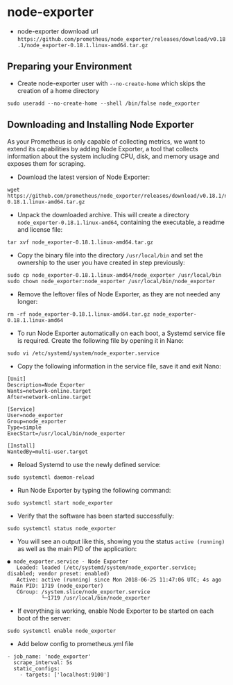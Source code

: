 # node-exporter
- node-exporter download url
` https://github.com/prometheus/node_exporter/releases/download/v0.18.1/node_exporter-0.18.1.linux-amd64.tar.gz `

## Preparing your Environment
- Create node-exporter user with `--no-create-home` which skips the creation of a home directory
```
sudo useradd --no-create-home --shell /bin/false node_exporter
```
## Downloading and Installing Node Exporter
As your Prometheus is only capable of collecting metrics, we want to extend its capabilities by adding Node Exporter, a tool that collects information about the system including CPU, disk, and memory usage and exposes them for scraping.

- Download the latest version of Node Exporter:
```
wget https://github.com/prometheus/node_exporter/releases/download/v0.18.1/node_exporter-0.18.1.linux-amd64.tar.gz
```
- Unpack the downloaded archive. This will create a directory `node_exporter-0.18.1.linux-amd64`, containing the executable, a readme and license file:
```
tar xvf node_exporter-0.18.1.linux-amd64.tar.gz
```
- Copy the binary file into the directory `/usr/local/bin` and set the ownership to the user you have created in step previously:
```
sudo cp node_exporter-0.18.1.linux-amd64/node_exporter /usr/local/bin
sudo chown node_exporter:node_exporter /usr/local/bin/node_exporter
```
- Remove the leftover files of Node Exporter, as they are not needed any longer:
```
rm -rf node_exporter-0.18.1.linux-amd64.tar.gz node_exporter-0.18.1.linux-amd64
```
- To run Node Exporter automatically on each boot, a Systemd service file is required. Create the following file by opening it in Nano:
```
sudo vi /etc/systemd/system/node_exporter.service
```
- Copy the following information in the service file, save it and exit Nano:
```
[Unit]
Description=Node Exporter
Wants=network-online.target
After=network-online.target

[Service]
User=node_exporter
Group=node_exporter
Type=simple
ExecStart=/usr/local/bin/node_exporter

[Install]
WantedBy=multi-user.target
```
- Reload Systemd to use the newly defined service:
```
sudo systemctl daemon-reload
```
- Run Node Exporter by typing the following command:
```
sudo systemctl start node_exporter
```
- Verify that the software has been started successfully:
```
sudo systemctl status node_exporter
```
- You will see an output like this, showing you the status ``active (running)`` as well as the main PID of the application:
```
● node_exporter.service - Node Exporter
   Loaded: loaded (/etc/systemd/system/node_exporter.service; disabled; vendor preset: enabled)
   Active: active (running) since Mon 2018-06-25 11:47:06 UTC; 4s ago
 Main PID: 1719 (node_exporter)
   CGroup: /system.slice/node_exporter.service
           └─1719 /usr/local/bin/node_exporter
```
- If everything is working, enable Node Exporter to be started on each boot of the server:
```
sudo systemctl enable node_exporter
```
- Add below config to prometheus.yml file
```
- job_name: 'node_exporter'
  scrape_interval: 5s
  static_configs:
    - targets: ['localhost:9100']
```
